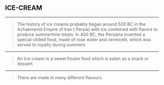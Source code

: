 ## ICE-CREAM
---
>The history of ice creams probably began around 500 BC in the Achaemenid Empire of Iran ( Persia) with ice combined with flavors to produce summertime treats. In 400 BC, the Persians invented a special chilled food, made of rose water and vermicelli, which was served to royalty during summers
----
>An Ice-cream is a sweet frozen food which is eaten as a snack or dessert.
---
>There are made in many different flavours.